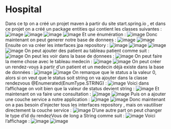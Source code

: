 
# Hospital 
Dans ce tp on a créé un projet maven à partir du site start.spring.io , et dans ce projet on a créé un package entities qui contient les classes suivantes :
![image](https://github.com/baayaouiimane/TP2/assets/167249908/540fc210-45c9-440a-991b-f5e931590647)
![image](https://github.com/baayaouiimane/TP2/assets/167249908/77c4734b-4930-4e51-b76f-373ad20a54a3)
![image](https://github.com/baayaouiimane/TP2/assets/167249908/f7a651bc-5c29-4873-843d-746514248d9c)
![image](https://github.com/baayaouiimane/TP2/assets/167249908/b0947e97-5fbe-4c56-858e-a917c5693a8c)
Et une énumération :
![image](https://github.com/baayaouiimane/TP2/assets/167249908/6a85a39b-0ffa-4c77-9ea3-e7a683507d36)
Donc maintenant on peut generer notre base de donnees :
![image](https://github.com/baayaouiimane/TP2/assets/167249908/6dcdd435-0feb-4754-bb3b-73c63820eab4)
![image](https://github.com/baayaouiimane/TP2/assets/167249908/f1d8f24d-f3be-4df6-ade3-8b23a1aa97f6)
Ensuite on va créer les interfaces jpa repository :
![image](https://github.com/baayaouiimane/TP2/assets/167249908/25027836-2fa6-4f18-a597-1572a959b228)
![image](https://github.com/baayaouiimane/TP2/assets/167249908/b4bbb0fe-43e4-46b3-9109-5771889bab1a)
![image](https://github.com/baayaouiimane/TP2/assets/167249908/623b34c5-3015-4613-9d46-b268bbe3b0b1)
![image](https://github.com/baayaouiimane/TP2/assets/167249908/246c9a90-1373-4746-b300-b6bce697c775)
On peut ajouter des patient au tableau patient comme suit :
![image](https://github.com/baayaouiimane/TP2/assets/167249908/2ba35241-d3cb-4407-8bc8-f27a32be8dd6)
On peut les voir dans la base de donnees :
![image](https://github.com/baayaouiimane/TP2/assets/167249908/efa800ae-7122-4a4f-8666-8fe92a25bea1)
On peut faire la meme chose avec le tableau medecin :
![image](https://github.com/baayaouiimane/TP2/assets/167249908/acfbbc71-9204-4f43-8b50-65f4011c228e)
![image](https://github.com/baayaouiimane/TP2/assets/167249908/d5a451a3-051e-4640-82a5-3e073ec68840)
On peut créer un rendez-vous à partir d’un patient et un medecin déjà existe dans la base de données :
![image](https://github.com/baayaouiimane/TP2/assets/167249908/bf1a7ec7-41d5-4209-be9f-62866c26f4fc)
![image](https://github.com/baayaouiimane/TP2/assets/167249908/ac7b0c3b-3197-47bf-b7f6-2e6208ad53f3)
On remarque que le status a la valeur 0, alors si on veut que le status soit string on va ajouter dans la classe rendezvous 
@Enumerated(EnumType.STRING) :
![image](https://github.com/baayaouiimane/TP2/assets/167249908/fab6e0c3-1244-4ae5-9069-3ab14c7676a6)
Voici dans l’affichage on voit bien que la valeur de status devient string :
![image](https://github.com/baayaouiimane/TP2/assets/167249908/a3540ad8-22a7-4102-9887-5c59791160fa)
Et maintenant on va faire une consultation :
![image](https://github.com/baayaouiimane/TP2/assets/167249908/245cf6be-367b-47a2-99b8-e1de3deb4561)
![image](https://github.com/baayaouiimane/TP2/assets/167249908/e1ff7d28-d8fb-4211-a8c3-983c3230c167)
Puis on a ajouter une couche service a notre application :
![image](https://github.com/baayaouiimane/TP2/assets/167249908/bec3ab81-1d38-4900-84ab-4f2373d0d4c9)
![image](https://github.com/baayaouiimane/TP2/assets/167249908/a7e6dc85-f44c-4c6e-8bad-f733791dea48)
Donc maintenant on a pas besoin d’injecter tous les interfaces repository , mais on vautiliser directement la couche service :
![image](https://github.com/baayaouiimane/TP2/assets/167249908/73015384-61a5-4fb4-8b70-a1d4d0e7c422)
D’une autre part on peut changer le type d’id du rendezVous de long a String comme suit :
![image](https://github.com/baayaouiimane/TP2/assets/167249908/502cb40d-1ba9-46dd-bde6-7c3016e89401)
Voici l’affichage :
![image](https://github.com/baayaouiimane/TP2/assets/167249908/87fd007f-1460-4db1-b117-20bd578c24fc)
![image](https://github.com/baayaouiimane/TP2/assets/167249908/27bbfe21-ae4c-401b-971a-76ea1c9722c7)































